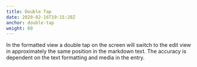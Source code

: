 ```yaml
---
title: Double Tap
date: 2020-02-16T19:15:28Z
anchor: double-tap
weight: 60
---
```


In the formatted view a double tap on the screen will switch to the
edit view in approximately the same position in the markdown text. The
accuracy is dependent on the text formatting and media in the entry.
